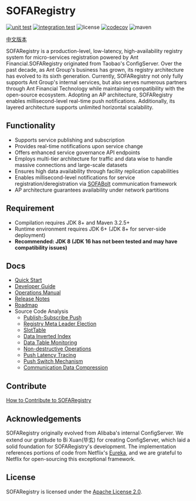 # SOFARegistry

[![unit test](https://github.com/sofastack/sofa-registry/actions/workflows/unit-test.yml/badge.svg)](https://github.com/sofastack/sofa-registry/actions/workflows/unit-test.yml)
[![integration test](https://github.com/sofastack/sofa-registry/actions/workflows/integration-test.yml/badge.svg)](https://github.com/sofastack/sofa-registry/actions/workflows/integration-test.yml)
![license](https://img.shields.io/badge/license-Apache--2.0-green.svg)
[![codecov](https://codecov.io/gh/sofastack/sofa-registry/branch/master/graph/badge.svg?token=K6x7h4Uxkn)](https://codecov.io/gh/sofastack/sofa-registry)
![maven](https://img.shields.io/github/release/sofastack/sofa-registry.svg)

[中文版本](./README_ZH.md)

SOFARegistry is a production-level, low-latency, high-availability registry system for micro-services registration powered by Ant Financial.SOFARegistry originated from Taobao's ConfigServer. Over the past decade, as Ant Group's business has grown, its registry architecture has evolved to its sixth generation. Currently, SOFARegistry not only fully supports Ant Group's internal services, but also serves numerous partners through Ant Financial Technology while maintaining compatibility with the open-source ecosystem. Adopting an AP architecture, SOFARegistry enables millisecond-level real-time push notifications. Additionally, its layered architecture supports unlimited horizontal scalability.

## Functionality 

- Supports service publishing and subscription
- Provides real-time notifications upon service change
- Offers enhanced service governance API endpoints
- Employs multi-tier architecture for traffic and data wise to handle massive connections and large-scale datasets
- Ensures high data availability through facility replication capabilities
- Enables millisecond-level notifications for service registration/deregistration via [SOFABolt](https://github.com/alipay/sofa-bolt) communication framework
- AP architecture guarantees availability under network partitions


## Requirement

- Compilation requires JDK 8+ and Maven 3.2.5+
- Runtime environment requires JDK 6+ (JDK 8+ for server-side deployment)
- **Recommended: JDK 8 (JDK 16 has not been tested and may have compatibility issues)**

## Docs

- [Quick Start](https://www.sofastack.tech/sofa-registry/docs/Server-QuickStart)
- [Developer Guide](https://www.sofastack.tech/sofa-registry/docs/JAVA-SDK)
- [Operations Manual](https://www.sofastack.tech/sofa-registry/docs/Deployment)
- [Release Notes](https://www.sofastack.tech/sofa-registry/docs/ReleaseNotes)
- [Roadmap](https://www.sofastack.tech/sofa-registry/docs/RoadMap)
- Source Code Analysis
  - [Publish-Subscribe Push](https://www.sofastack.tech/projects/sofa-registry/code-analyze/code-analyze-publish-subscription-push/)
  - [Registry Meta Leader Election](https://www.sofastack.tech/projects/sofa-registry/code-analyze/code-analyze-registry-meta/)
  - [SlotTable](https://www.sofastack.tech/projects/sofa-registry/code-analyze/code-analyze-slottable/)
  - [Data Inverted Index](https://www.sofastack.tech/projects/sofa-registry/code-analyze/code-analyze-data-inverted-index/)
  - [Data Table Monitoring](https://www.sofastack.tech/projects/sofa-registry/code-analyze/code-analyza-data-table-listening/)
  - [Non-destructive Operations](https://www.sofastack.tech/projects/sofa-registry/code-analyze/code-analyze-non-destructive-o-and-m/)
  - [Push Latency Tracing](https://www.sofastack.tech/projects/sofa-registry/code-analyze/code-analyze-push-delay-trace/)
  - [Push Switch Mechanism](https://www.sofastack.tech/projects/sofa-registry/code-analyze/code-analyze-push-switch/)
  - [Communication Data Compression](https://www.sofastack.tech/projects/sofa-registry/code-analyze/code-analyze-communication-data-compression/)

## Contribute

[How to Contribute to SOFARegistry](https://www.sofastack.tech/sofa-registry/docs/Contributing)


## Acknowledgements

SOFARegistry originally evolved from Alibaba's internal ConfigServer. We extend our gratitude to Bi Xuan(毕玄) for creating ConfigServer, which laid a solid foundation for SOFARegistry's development. The implementation references portions of code from Netflix's [Eureka](https://github.com/Netflix/eureka), and we are grateful to Netflix for open-sourcing this exceptional framework.


## License

SOFARegistry is licensed under the [Apache License 2.0](https://github.com/sofastack/sofa-registry/blob/master/LICENSE).
